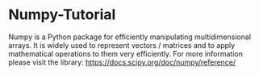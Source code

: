 # Numpy-Tutorial
Numpy is a Python package for efficiently manipulating multidimensional arrays. It is widely used to represent vectors / matrices and to apply mathematical operations to them very efficiently.
For more information please visit the library: https://docs.scipy.org/doc/numpy/reference/
